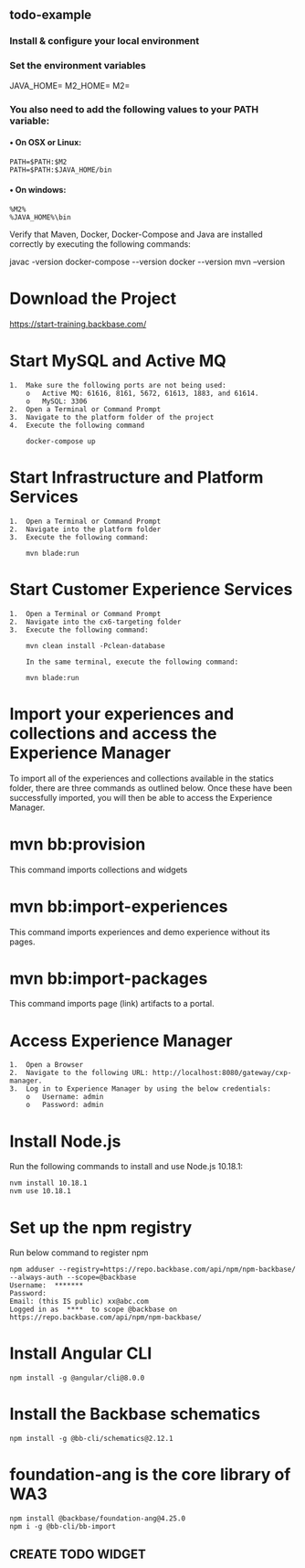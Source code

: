 ## todo-example


### Install & configure your local environment

### Set the environment variables

JAVA_HOME=<jdk-home-directory>
M2_HOME=<maven-home-directory>
M2=<maven-bin-directory>

### You also need to add the following values to your PATH variable:
#### •	On OSX or Linux:
	PATH=$PATH:$M2
	PATH=$PATH:$JAVA_HOME/bin
#### •	On windows:
	%M2%
	%JAVA_HOME%\bin

Verify that Maven, Docker, Docker-Compose and Java are installed correctly by executing the following commands:

javac -version
docker-compose --version
docker --version
mvn –version

# Download the Project

https://start-training.backbase.com/

# Start MySQL and Active MQ

	1.	Make sure the following ports are not being used:
		o	Active MQ: 61616, 8161, 5672, 61613, 1883, and 61614.
		o	MySQL: 3306
	2.	Open a Terminal or Command Prompt
	3.	Navigate to the platform folder of the project
	4.	Execute the following command
	
		docker-compose up
		
# Start Infrastructure and Platform Services

	1.	Open a Terminal or Command Prompt
	2.	Navigate into the platform folder
	3.	Execute the following command:

		mvn blade:run

# Start Customer Experience Services

	1.	Open a Terminal or Command Prompt
	2.	Navigate into the cx6-targeting folder
	3.	Execute the following command:
	
		mvn clean install -Pclean-database
		
		In the same terminal, execute the following command:
		
		mvn blade:run

# Import your experiences and collections and access the Experience Manager

To import all of the experiences and collections available in the statics folder, there are three commands as outlined below. Once these have been successfully imported, you will then be able to access the Experience Manager.

# mvn bb:provision
This command imports collections and widgets

# mvn bb:import-experiences
This command imports experiences and demo experience without its pages.

# mvn bb:import-packages
This command imports page (link) artifacts to a portal.

# Access Experience Manager

	1.	Open a Browser
	2.	Navigate to the following URL: http://localhost:8080/gateway/cxp-manager.
	3.	Log in to Experience Manager by using the below credentials:
		o	Username: admin
		o	Password: admin

# Install Node.js
Run the following commands to install and use Node.js 10.18.1:

	nvm install 10.18.1
	nvm use 10.18.1

# Set up the npm registry
Run below command to register npm

	npm adduser --registry=https://repo.backbase.com/api/npm/npm-backbase/ --always-auth --scope=@backbase    
	Username:  *******
	Password:
	Email: (this IS public) xx@abc.com
	Logged in as  ****  to scope @backbase on https://repo.backbase.com/api/npm/npm-backbase/

# Install Angular CLI
	
	npm install -g @angular/cli@8.0.0

# Install the Backbase schematics

	npm install -g @bb-cli/schematics@2.12.1
	
# foundation-ang is the core library of WA3

	npm install @backbase/foundation-ang@4.25.0
	npm i -g @bb-cli/bb-import

## CREATE TODO WIDGET

	









